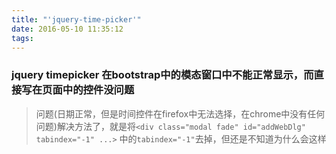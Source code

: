 ```yaml
---
title: "'jquery-time-picker'"
date: 2016-05-10 11:35:12
tags:
---
```


### jquery timepicker 在bootstrap中的模态窗口中不能正常显示，而直接写在页面中的控件没问题
> 问题(日期正常，但是时间控件在firefox中无法选择，在chrome中没有任何问题)解决方法了，就是将`<div class="modal fade" id="addWebDlg" tabindex="-1" ...>` 中的`tabindex="-1"`去掉，但还是不知道为什么会这样